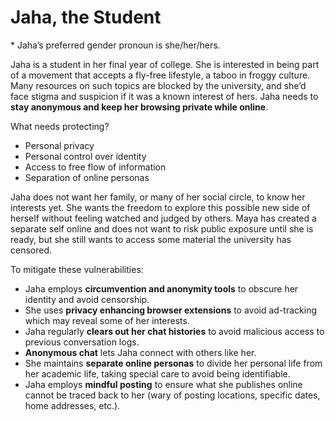 # Jaha, the Student
\* Jaha’s preferred gender pronoun is she/her/hers.

Jaha is a student in her final year of college. She is interested in being part of a movement that accepts a fly-free lifestyle, a taboo in froggy culture. Many resources on such topics are blocked by the university, and she’d face stigma and suspicion if it was a known interest of hers. Jaha needs to **stay anonymous and keep her browsing private while online**.

What needs protecting?
- Personal privacy
- Personal control over identity
- Access to free flow of information
- Separation of online personas

Jaha does not want her family, or many of her social circle, to know her interests yet. She wants the freedom to explore this possible new side of herself without feeling watched and judged by others. Maya has created a separate self online and does not want to risk public exposure until she is ready, but she still wants to access some material the university has censored.

To mitigate these vulnerabilities:
- Jaha employs **circumvention and anonymity tools** to obscure her identity and avoid censorship.
- She uses **privacy enhancing browser extensions** to avoid ad-tracking which may reveal some of her interests.
- Jaha regularly **clears out her chat histories** to avoid malicious access to previous conversation logs.
- **Anonymous chat** lets Jaha connect with others like her.
- She maintains **separate online personas** to divide her personal life from her academic life, taking special care to avoid being identifiable.
- Jaha employs **mindful posting** to ensure what she publishes online cannot be traced back to her (wary of posting locations, specific dates, home addresses, etc.).
